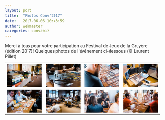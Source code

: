 ```yaml
---
layout: post
title:  "Photos Conv'2017"
date:   2017-06-06 10:43:59
author: webmaster
categories: conv2017
---
```


Merci à tous pour votre participation au Festival de Jeux de la Gruyère (édition 2017)! Quelques photos de l'événement ci-dessous (© Laurent Pillet)

<table>
  <tr>
    <td> <a href="/assets/con2017_1.jpg"> <img src="/assets/con2017_1.jpg" alt="pic" style="width: 200px;"/> </a> </td>
    <td> <a href="/assets/con2017_2.jpg"> <img src="/assets/con2017_2.jpg" alt="pic" style="width: 200px;"/> </a> </td>
    <td> <a href="/assets/con2017_3.jpg"> <img src="/assets/con2017_3.jpg" alt="pic" style="width: 200px;"/> </a> </td>
    <td> <a href="/assets/con2017_4.jpg"> <img src="/assets//con2017_4.jpg" alt="pic" style="width: 200px;"/> </a> </td>
  </tr>
  <tr>
    <td> <a href="/assets/con2017_5.jpg"> <img src="/assets/con2017_5.jpg" alt="pic" style="width: 200px;"/> </a> </td>
    <td> <a href="/assets/con2017_6.jpg"> <img src="/assets/con2017_6.jpg" alt="pic" style="width: 200px;"/> </a> </td>
    <td> <a href="/assets/con2017_7.jpg"> <img src="/assets/con2017_7.jpg" alt="pic" style="width: 200px;"/> </a> </td>
    <td> <a href="/assets/con2017_8.jpg"> <img src="/assets/con2017_8.jpg" alt="pic" style="width: 200px;"/> </a> </td>
  </tr>
</table>



